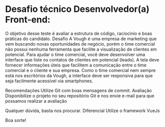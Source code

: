 # Desafio técnico Desenvolvedor(a) Front-end: 
O objetivo desse teste é avaliar a estrutura de código, raciocínio e boas práticas do candidato.
Desafio
A Vough é uma empresa de marketing que vem buscando novas oportunidades de negócio, porém o time comercial não possui nenhuma ferramenta que facilite a visualização de clientes em potencial.
Para ajudar o time comercial, você deve desenvolver uma interface que liste os contatos de clientes em potencial (leads). A tela deve fornecer informações úteis que facilitem a comunicação entre o time comercial e o cliente e sua empresa.
Como o time comercial nem sempre está nos escritórios da Vough, a interface deve ser responsiva para que seja facilmente acessível via smartphones.

Recomendações
Utilize Git com boas mensagens de commit.
Avaliação
Disponibilize o projeto no seu repositório Git e nos envie e-mail para que possamos realizar a avaliação

Qualquer dúvida, basta nos procurar.
Diferencial
Utilize o framework VueJs

Boa sorte!
